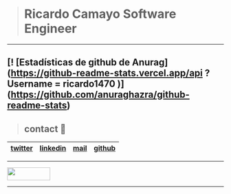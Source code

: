 > # Ricardo Camayo Software Engineer
---
[! [Estadísticas de github de Anurag] (https://github-readme-stats.vercel.app/api ? Username = ricardo1470 )] (https://github.com/anuraghazra/github-readme-stats)
---
> ## contact 💬

| [twitter](https://twitter.com/RICARDO1470) | [linkedin](https://www.linkedin.com/in/ricardo-alfonso-camayo/) | [mail](1466@holbertonschool.com) | [github](https://github.com/ricardo1470/README/blob/master/README.md) |
|---|---|---|---|

---

<a href="url"><img src="https://www.holbertonschool.com/holberton-logo.png" align="middle" width="100" height="30"></a>

---
